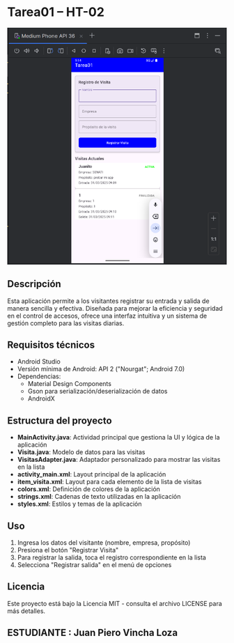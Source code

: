 # Tarea01 – HT-02

![APP](https://raw.githubusercontent.com/juanitoeldesastre/seminario2/main/Tarea01/app.PNG)

## Descripción
Esta aplicación permite a los visitantes registrar su entrada y salida de manera sencilla y efectiva. Diseñada para mejorar la eficiencia y seguridad en el control de accesos, ofrece una interfaz intuitiva y un sistema de gestión completo para las visitas diarias.

## Requisitos técnicos

- Android Studio
- Versión mínima de Android: API 2 ("Nourgat"; Android 7.0)
- Dependencias:
  - Material Design Components
  - Gson para serialización/deserialización de datos
  - AndroidX

## Estructura del proyecto

- **MainActivity.java**: Actividad principal que gestiona la UI y lógica de la aplicación
- **Visita.java**: Modelo de datos para las visitas
- **VisitasAdapter.java**: Adaptador personalizado para mostrar las visitas en la lista
- **activity_main.xml**: Layout principal de la aplicación
- **item_visita.xml**: Layout para cada elemento de la lista de visitas
- **colors.xml**: Definición de colores de la aplicación
- **strings.xml**: Cadenas de texto utilizadas en la aplicación
- **styles.xml**: Estilos y temas de la aplicación

## Uso

1. Ingresa los datos del visitante (nombre, empresa, propósito)
2. Presiona el botón "Registrar Visita"
3. Para registrar la salida, toca el registro correspondiente en la lista
4. Selecciona "Registrar salida" en el menú de opciones

## Licencia

Este proyecto está bajo la Licencia MIT - consulta el archivo LICENSE para más detalles.

## ESTUDIANTE : Juan Piero Vincha Loza
